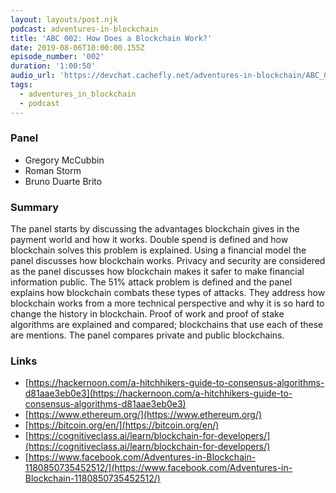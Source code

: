 ```yaml
---
layout: layouts/post.njk
podcast: adventures-in-blockchain
title: 'ABC 002: How Does a Blockchain Work?'
date: 2019-08-06T10:00:00.155Z
episode_number: '002'
duration: '1:00:50'
audio_url: 'https://devchat.cachefly.net/adventures-in-blockchain/ABC_002_Panel.mp3'
tags:
  - adventures_in_blockchain
  - podcast
---
```

### **Panel**



*   Gregory McCubbin
*   Roman Storm
*   Bruno Duarte Brito


### **Summary**

The panel starts by discussing the advantages blockchain gives in the payment world and how it works. Double spend is defined and how blockchain solves this problem is explained. Using a financial model the panel discusses how blockchain works. Privacy and security are considered as the panel discusses how blockchain makes it safer to make financial information public. The 51% attack problem is defined and the panel explains how blockchain combats these types of attacks. They address how blockchain works from a more technical perspective and why it is so hard to change the history in blockchain. Proof of work and proof of stake algorithms are explained and compared; blockchains that use each of these are mentions. The panel compares private and public blockchains. 


### **Links**



*   [https://hackernoon.com/a-hitchhikers-guide-to-consensus-algorithms-d81aae3eb0e3](https://hackernoon.com/a-hitchhikers-guide-to-consensus-algorithms-d81aae3eb0e3) 
*   [https://www.ethereum.org/](https://www.ethereum.org/) 
*   [https://bitcoin.org/en/](https://bitcoin.org/en/) 
*   [https://cognitiveclass.ai/learn/blockchain-for-developers/](https://cognitiveclass.ai/learn/blockchain-for-developers/) 
*   [https://www.facebook.com/Adventures-in-Blockchain-1180850735452512/](https://www.facebook.com/Adventures-in-Blockchain-1180850735452512/)
